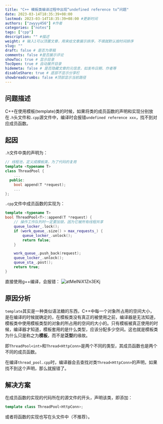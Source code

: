 ```yaml
---
title: "C++ 模板类编译过程中出现“undefined reference to”问题"
date: 2023-03-14T18:35:39+08:00
lastmod: 2023-03-14T18:35:39+08:00 #更新时间
authors: ["zwyyy456"] #作者
categories: ["notes"]
tags: ["cpp"]
description: "" #描述
weight: # 输入1可以顶置文章，用来给文章展示排序，不填就默认按时间排序
slug: ""
draft: false # 是否为草稿
comments: false #是否展示评论
showToc: true # 显示目录
TocOpen: true # 自动展开目录
hidemeta: false # 是否隐藏文章的元信息，如发布日期、作者等
disableShare: true # 底部不显示分享栏
showbreadcrumbs: false #顶部显示当前路径
---
```

## 问题描述
C++在使用模板(template)类的时候，如果将类的成员函数的声明和实现分别放在`.h`头文件和`.cpp`源文件中，编译时会报错`undefined reference xxx`，找不到对应成员函数。

## 起因
`.h`文件中类的声明为：
```cpp
// 线程池，定义成模板类，为了代码的复用
template <typename T>
class ThreadPool {
    ...
  public:
    bool append(T *request);
    ...
};
```

`.cpp`文件中成员函数的实现为：
```cpp
template <typename T>
bool ThreadPool<T>::append(T *request) {
    // 操作工作队列时一定要加锁，因为它被所有线程共享
    queue_locker_.lock();
    if (work_queue_.size() > max_requests_) {
        queue_locker_.unlock();
        return false;
    }

    work_queue_.push_back(request);
    queue_locker_.unlock();
    queue_sta_.post();
    return true;
}
```

直接使用g++编译，会报错：
![atMelNiX1Zn3EKj](https://pic-upyun.zwyyy456.tech/smms/2023-12-26-065823.png)

## 原因分析
`template`其实是一种类似语法糖的东西，C++中每一个对象所占用的空间大小，是在编译的时候就确定的，在模板类没有真正的被使用之前，编译器是无法知道，模板类中使用模板类型的对象的所占用的空间的大小的。只有模板被真正使用的时候，编译器才知道，模板套用的是什么类型，应该分配多少空间。这也就是模板类为什么只是称之为**模板**，而不是**泛型**的缘故。

即`ThreadPool<int>`和`Thread<HttpConn>`是两个不同的类型，其成员函数也是两个不同的成员函数。

在编译`thread_pool.cpp`时，编译器会去查找对类`Thread<HttpConn>`的声明，如果找不到这个声明，那么就报错了。

## 解决方案
在成员函数的实现的代码所在的源文件的开头，声明该类，即添加：
```cpp
template class ThreadPool<HttpConn>;
```

或者将函数的实现也写在头文件中（不推荐）。


